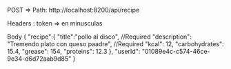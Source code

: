 POST => Path: http://localhost:8200/api/recipe

Headers : token => en minusculas

Body
{
    "recipe":{
        "title":"pollo al disco", //Required
        "description": "Tremendo plato con queso paadre", //Required
        "kcal": 12,
        "carbohydrates": 15.4,
        "grease": 154,
        "proteins": 12.3
    },
    "userId": "01089e4c-c574-46ce-9e34-d6d72aab9d85"
}